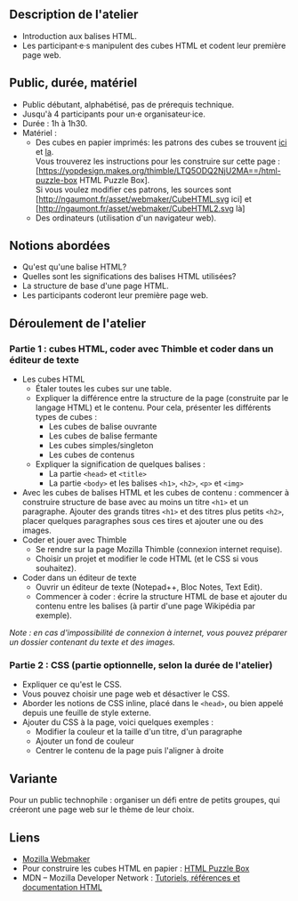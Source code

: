 ## Description de l'atelier
* Introduction aux balises HTML.
* Les participant·e·s manipulent des cubes HTML et codent leur première page web.

## Public, durée, matériel
* Public débutant, alphabétisé, pas de prérequis technique.
* Jusqu'à 4 participants pour un·e organisateur·ice.
* Durée : 1h à 1h30.
* Matériel :
    * Des cubes en papier imprimés: les patrons des cubes se trouvent [ici](Ressource/CubeHTML.pdf) et [la](Ressource/CubeHTML2.pdf).<br> Vous trouverez les instructions pour les construire sur cette page : [https://yopdesign.makes.org/thimble/LTQ5ODQ2NjU2MA==/html-puzzle-box HTML Puzzle Box].<br> Si vous voulez modifier ces patrons, les sources sont [http://ngaumont.fr/asset/webmaker/CubeHTML.svg ici] et [http://ngaumont.fr/asset/webmaker/CubeHTML2.svg là]
    * Des ordinateurs (utilisation d'un navigateur web).

## Notions abordées
* Qu'est qu'une balise HTML?
* Quelles sont les significations des balises HTML utilisées?
* La structure de base d'une page HTML.
* Les participants coderont leur première page web.

## Déroulement de l'atelier

### Partie 1 : cubes HTML, coder avec Thimble et coder dans un éditeur de texte
*  Les cubes HTML
    * Étaler toutes les cubes sur une table.
    * Expliquer la différence entre la structure de la page (construite par le langage HTML) et le contenu. Pour cela, présenter les différents types de cubes :
      * Les cubes de balise ouvrante
      * Les cubes de balise fermante
      * Les cubes simples/singleton
      * Les cubes de contenus
    * Expliquer la signification de quelques balises :
      * La partie `<head>` et `<title>`
      * La partie `<body>` et les balises `<h1>`, `<h2>`, `<p>` et `<img>`
* Avec les cubes de balises HTML et les cubes de contenu : commencer à construire structure de base avec au moins un titre `<h1>` et un paragraphe. Ajouter des grands titres `<h1>` et des titres plus petits `<h2>`, placer quelques paragraphes sous ces tires et ajouter une ou des images.
* Coder et jouer avec Thimble
    * Se rendre sur la page Mozilla Thimble (connexion internet requise).
    * Choisir un projet et modifier le code HTML (et le CSS si vous souhaitez).
* Coder dans un éditeur de texte
    * Ouvrir un éditeur de texte (Notepad++, Bloc Notes, Text Edit).
    * Commencer à coder : écrire la structure HTML de base et ajouter du contenu entre les balises (à partir d'une page Wikipédia par exemple).

_Note : en cas d'impossibilité de connexion à internet, vous pouvez préparer un dossier contenant du texte et des images._

### Partie 2 : CSS (partie optionnelle, selon la durée de l'atelier)
* Expliquer ce qu'est le CSS.
* Vous pouvez choisir une page web et désactiver le CSS.
* Aborder les notions de CSS inline, placé dans le `<head>`, ou bien appelé depuis une feuille de style externe.
* Ajouter du CSS à la page, voici quelques exemples :
    * Modifier la couleur et la taille d'un titre, d'un paragraphe
    * Ajouter un fond de couleur
    * Centrer le contenu de la page puis l'aligner à droite

## Variante
Pour un public technophile : organiser un défi entre de petits groupes, qui créeront une page web sur le thème de leur choix.

## Liens
* [Mozilla Webmaker](http://webmaker.org)
* Pour construire les cubes HTML en papier : [HTML Puzzle Box](https://yopdesign.makes.org/thimble/LTQ5ODQ2NjU2MA==/html-puzzle-box)
* MDN – Mozilla Developer Network : [Tutoriels, références et documentation HTML](https://developer.mozilla.org/fr/docs/Web/HTML)
